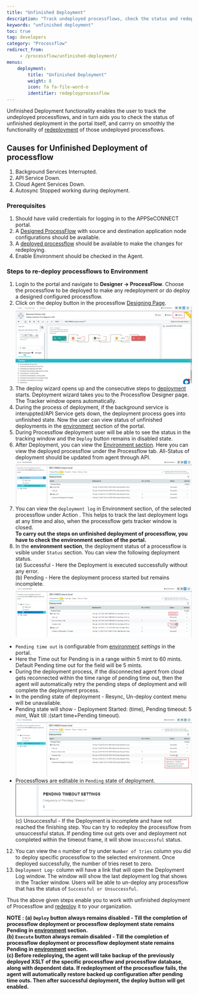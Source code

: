```yaml
---
title: "Unfinished Deployment"
description: "Track undeployed processflows, check the status and redeploy them to complete the smooth free-flowing data integration."
keywords: "unfinished deployment"
toc: true
tag: developers
category: "Processflow"
redirect_from: 
     - /processflow/unfinished-deployment/
menus: 
    deployment:
        title: "Unfinished Deployment"
        weight: 8
        icon: fa fa-file-word-o
        identifier: redeployprocessflow
---
```


Unfinished Deployment functionality enables the user to track the undeployed processflows, and in turn 
aids you to check the status of unfinished deployment in the portal itself, and carrry on smoothly the functionality of 
[redeployment](/processflow/redeploying-processflow/) of those undeployed processflows.  

## Causes for Unfinished Deployment of processflow 

1) Background Services Interrupted.  
2) API Service Down.  
3) Cloud Agent Services Down.    
4) Autosync Stopped working during deployment.  

### Prerequisites 

1.	Should have valid credentials for logging in to the APPSeCONNECT portal.    
2.  A [Designed ProcessFlow](/getting%20started/create-your-first-processflow/) with source and destination application node 
configurations should be available.    
3.  A [deployed processflow](/processflow/deploying-and-executing-processflow/) should be available to make the changes for redeploying.  
4.  Enable Environment should be checked in the Agent.      

### Steps to re-deploy processflows to Environment

1.	Login to the portal and navigate to **Designer -> ProcessFlow**. Choose the processflow to be deployed to make any redeployment or do deploy a designed configured processflow.   
2.	Click on the deploy button in the processflow [Designing Page](/processflow/components-of-processflow/).   
![unfinished_deployment1](/staticfiles/processflow/media/unfinished_deployment1.png)    
3. The deploy wizard opens up and the consecutive steps to [deployment](/processflow/deploying-and-executing-processflow/) starts. Deployment wizard takes you to the Processflow Designer page. The Tracker window opens automatically.    
4. During the process of deployment, if the background service is interuppted/API Service gets down, the 
 deployment process goes into unfinished state. Now the user can view status of unfinished deployments 
 in the [environment](/deployment/Environment-Management/) section of the portal.     
5. During Processflow deployment user will be able to see the status in the tracking window and the `Deploy` button remains in disabled state.       
6.  After Deployment, you can view the [Environment section](/deployment/Environment-Management/). Here you can view the deployed processflow under the 
Processflow tab. All-Status of deployment should be updated from agent through API.    
![unfinished_deployment2](/staticfiles/processflow/media/unfinished_deployment2.png)          
7. You can view the `deployment log` in Environment section, of the selected processflow under Action . This helps 
to track the last deployment logs at any time and also, when the processflow gets tracker
 window is closed.    
**To carry out the steps on unfinished deployment of processflow, you have to check the environment section of the portal.** 
8. In the **environment section**, the deployment status of a processflow is vsible under `Status` section. You can view the following deployment status.      
(a) Successful - Here the Deployment is executed successfully without any error.    
(b) Pending - Here the deployment process started but remains incomplete.     
![unfinished_deployment3](/staticfiles/processflow/media/unfinished_deployment3.png)         
 * `Pending time out`  is configurable from [environment](/deployment/Environment-Management/) *settings* in the portal.   
 * Here the Time out for Pending is in a range within 5 mint to 60 mints. Default Pending time out 
   for the field will be 5 mints.    
 * During the deployment process, if the disconnected agent from cloud gets reconnected
 within the time range of pending time out, then the agent will automatically retry the pending 
 steps of deployment and will complete the deployment process.  
 * In the pending state of deployment - Resync, Un-deploy context menu will be unavailable.
 * Pending state will show -  Deployment Started: (time), Pending timeout: 5 mint, 
   Wait till :(start time+Pending timeout).
   ![pendingstatus](/staticfiles/processflow/media/pendingstatus.png)  
*  Processflows are editable in `Pending` state of deployment.     
![unfinished_deployment4](/staticfiles/processflow/media/unfinished_deployment4.png)        
(c) Unsuccessful - If the Deployment is incomplete and have not reached the finishing step. 
You can try to redeploy the processflow from unsuccessful status.
If pending time out gets over and deployment not completed within the timeout frame, 
it will show `Unsuccessful` status.       
12. You can view the `n` number of try  under `Number of tries` column you did to 
deploy specific processflow to the selected environment. Once deployed successfully, 
the number of tries reset to zero.  
13. `Deployment Log`- column will have a link that will open the Deployment Log window. 
The window will show the last deployment log that shows in the Tracker window. 
Users will be able to un-deploy any processflow that has the status of `Successful or Unsuccessful`. 
 
Thus the above given steps enable you to work with unfinished deployment of Processflow and [redeploy](/processflow/redeploying-processflow/)
it to your organization. 

**NOTE : (a) `Deploy` button always remains disabled - Till the completion of  processflow deployment or processflow deployment state remains Pending 
in [environment](/deployment/Environment-Management/) section.                       
(b) `Execute` button always remain disabled -  Till the completion of  processflow deployment or processflow deployment state remains Pending 
in [environment](/deployment/Environment-Management/) section.                        
(c) Before redeploying, the agent will take backup of the previously 
deployed XSLT of the specific processflow and processflow database, along with dependent data. 
If redeployment of the processflow fails, the agent will automatically restore backed up 
configuration after pending time outs. Then after successful deployment, the deploy button
will get enabled.** 




 








